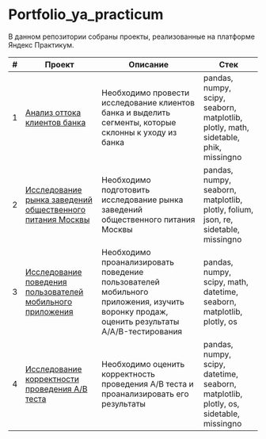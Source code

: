 # Portfolio_ya_practicum

В данном репозитории собраны проекты, реализованные на платформе Яндекс Практикум.

|#| Проект               | Описание |     Стек     |
|-| ---------------------|----------|--------------|
|1| [Анализ оттока клиентов банка](https://nbviewer.org/github/BurakovvDM/Portfolio_ya_practicum/blob/main/bank_customer_churn/customer_churn.ipynb)|Необходимо провести исследование клиентов банка и выделить сегменты, которые склонны к уходу из банка| pandas, numpy, scipy, seaborn, matplotlib, plotly, math, sidetable, phik, missingno|
|2| [Исследование рынка заведений общественного питания Москвы](https://nbviewer.org/github/BurakovvDM/Portfolio_ya_practicum/blob/main/catering_establishments/catering_establishments.ipynb) | Необходимо подготовить исследование рынка заведений общественного питания Москвы | pandas, numpy, seaborn, matplotlib, plotly, folium, json, re, sidetable, missingno |
|3| [Исследование поведения пользователей мобильного приложения](https://nbviewer.org/github/BurakovvDM/Portfolio_ya_practicum/blob/main/app_AB_test/AAB_test.ipynb#) |Необходимо проанализировать поведение пользователей мобильного приложения, изучить воронку продаж, оценить результаты A/A/B-тестирования| pandas, numpy, scipy, math, datetime, seaborn, matplotlib, plotly, os |
|4| [Исследование корректности проведения А/В теста](https://nbviewer.org/github/BurakovvDM/Portfolio_ya_practicum/blob/main/check_AB_test/check_AB_test.ipynb) | Необходимо оценить корректность проведения A/B теста и проанализировать его результаты| pandas, numpy, scipy, datetime, seaborn, matplotlib, plotly, os, sidetable, missingno|
